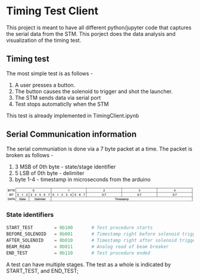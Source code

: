 # Timing Test Client

This project is meant to have all different python/jupyter code that captures the serial data from the STM.
This porject does the data analysis and visualization of the timing test.

## Timing test
The most simple test is as follows -
1. A user presses a button.
2. The button causes the solenoid to trigger and shot the launcher.
3. The STM sends data via serial port
4. Test stops automaticlly when the STM 

This test is already implemented in TimingClient.ipynb

## Serial Communication information
The serial communiation is done via a 7 byte packet at a time.
The packet is broken as follows - 
1. 3 MSB of 0th byte - state/stage identifier
2. 5 LSB of 0th byte - delimiter
4. byte 1-4 - timestamp in microseconds from the arduino

![packet description](img/packet.png)


### State identifiers
```python
START_TEST        = 0b100       # Test procedure starts
BEFORE_SOLENOID   = 0b001       # Timestamp right before solenoid trigger
AFTER_SOLENOID    = 0b010       # Timestamp right after solenoid trigger
BEAM_READ         = 0b011       # Analog read of beam breaker
END_TEST          = 0b110       # Test procedure ended
```

A test can have multiple stages. The test as a whole is indicated by START_TEST, and END_TEST;